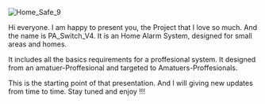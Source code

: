 

![Home_Safe_9](https://github.com/user-attachments/assets/0ae24567-f4ae-4808-888a-e989bc1d35eb)

Hi everyone. I am happy to present you, the Project that I love so much.
And the name is PA_Switch_V4. It is an Home Alarm System, designed for small areas and homes.

It includes all the basics requirements for a proffesional system.
It designed from an amatuer-Proffesional and targeted to 
Amatuers-Proffesionals.

This is the starting point of that presentation.
And I will giving new updates from time to time.
Stay tuned and enjoy !!!

